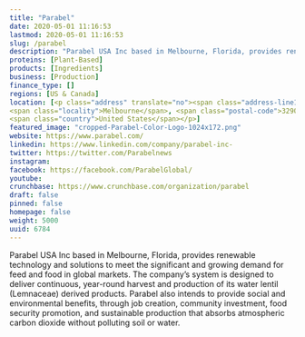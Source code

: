 ```yaml
---
title: "Parabel"
date: 2020-05-01 11:16:53
lastmod: 2020-05-01 11:16:53
slug: /parabel
description: "Parabel USA Inc based in Melbourne, Florida, provides renewable technology and solutions to meet the significant and growing demand for feed and food in global markets. The company’s system is designed to deliver continuous, year-round harvest and production of its water lentil (Lemnaceae) derived products. Parabel also intends to provide social and environmental benefits, through job creation, community investment, food security promotion, and sustainable production that absorbs atmospheric carbon dioxide without polluting soil or water."
proteins: [Plant-Based]
products: [Ingredients]
business: [Production]
finance_type: []
regions: [US & Canada]
location: [<p class="address" translate="no"><span class="address-line1">South Harbor City Boulevard</span><br>
<span class="locality">Melbourne</span>, <span class="postal-code">32901</span><br>
<span class="country">United States</span></p>]
featured_image: "cropped-Parabel-Color-Logo-1024x172.png"
website: https://www.parabel.com/
linkedin: https://www.linkedin.com/company/parabel-inc-
twitter: https://twitter.com/Parabelnews
instagram: 
facebook: https://facebook.com/ParabelGlobal/
youtube: 
crunchbase: https://www.crunchbase.com/organization/parabel
draft: false
pinned: false
homepage: false
weight: 5000
uuid: 6784
---
```

Parabel USA Inc based in Melbourne, Florida, provides renewable technology and solutions to meet the significant and growing demand for feed and food in global markets. The company’s system is designed to deliver continuous, year-round harvest and production of its water lentil (Lemnaceae) derived products. Parabel also intends to provide social and environmental benefits, through job creation, community investment, food security promotion, and sustainable production that absorbs atmospheric carbon dioxide without polluting soil or water.
